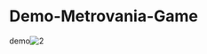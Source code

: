 # Demo-Metrovania-Game
demo![2](https://github.com/user-attachments/assets/68beee5c-d697-44fb-9388-9450e89639a9)

